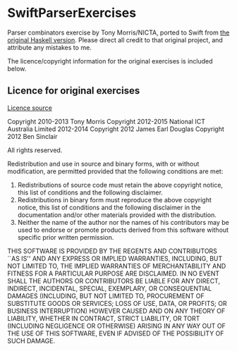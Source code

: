 # SwiftParserExercises
Parser combinators exercise by Tony Morris/NICTA, ported to Swift from [the original Haskell version](https://github.com/NICTA/course/blob/af3e945d5eadcaf0a11a462e2ef7f5378b71d7f7/src/Course/Parser.hs).
 Please direct all credit to that original project, and attribute any mistakes to me.

The licence/copyright information for the original exercises is included below.

## Licence for original exercises

[Licence source](https://github.com/NICTA/course/blob/af3e945d5eadcaf0a11a462e2ef7f5378b71d7f7/etc/LICENCE)

Copyright 2010-2013 Tony Morris
Copyright 2012-2015 National ICT Australia Limited 2012-2014
Copyright 2012      James Earl Douglas
Copyright 2012      Ben Sinclair

All rights reserved.

Redistribution and use in source and binary forms, with or without
modification, are permitted provided that the following conditions
are met:
1. Redistributions of source code must retain the above copyright
   notice, this list of conditions and the following disclaimer.
2. Redistributions in binary form must reproduce the above copyright
   notice, this list of conditions and the following disclaimer in the
   documentation and/or other materials provided with the distribution.
3. Neither the name of the author nor the names of his contributors
   may be used to endorse or promote products derived from this software
   without specific prior written permission.

THIS SOFTWARE IS PROVIDED BY THE REGENTS AND CONTRIBUTORS ``AS IS'' AND
ANY EXPRESS OR IMPLIED WARRANTIES, INCLUDING, BUT NOT LIMITED TO, THE
IMPLIED WARRANTIES OF MERCHANTABILITY AND FITNESS FOR A PARTICULAR PURPOSE
ARE DISCLAIMED.  IN NO EVENT SHALL THE AUTHORS OR CONTRIBUTORS BE LIABLE
FOR ANY DIRECT, INDIRECT, INCIDENTAL, SPECIAL, EXEMPLARY, OR CONSEQUENTIAL
DAMAGES (INCLUDING, BUT NOT LIMITED TO, PROCUREMENT OF SUBSTITUTE GOODS
OR SERVICES; LOSS OF USE, DATA, OR PROFITS; OR BUSINESS INTERRUPTION)
HOWEVER CAUSED AND ON ANY THEORY OF LIABILITY, WHETHER IN CONTRACT, STRICT
LIABILITY, OR TORT (INCLUDING NEGLIGENCE OR OTHERWISE) ARISING IN ANY WAY
OUT OF THE USE OF THIS SOFTWARE, EVEN IF ADVISED OF THE POSSIBILITY OF
SUCH DAMAGE.
